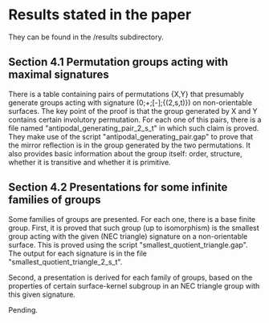 # Results stated in the paper

They can be found in the /results subdirectory.

## Section 4.1 Permutation groups acting with maximal signatures

There is a table containing pairs of permutations {X,Y} that presumably generate groups acting with signature (0;+;[-];{(2,s,t)}) on non-orientable surfaces. The key point of the proof is that the group generated by X and Y contains certain involutory permutation.
For each one of this pairs, there is a file named "antipodal_generating_pair_2_s_t" in which such claim is proved. They make use of the script "antipodal_generating_pair.gap" to prove that the mirror reflection is in the group generated by the two permutations. It also provides basic information about the group itself: order, structure, whether it is transitive and whether it is primitive.

## Section 4.2 Presentations for some infinite families of groups

Some families of groups are presented. For each one, there is a base finite group. First, it is proved that such group (up to isomorphism) is the smallest group acting with the given (NEC triangle) signature on a non-orientable surface. This is proved using the script "smallest_quotient_triangle.gap". The output for each signature is in the file "smallest_quotient_triangle_2_s_t".

Second, a presentation is derived for each family of groups, based on the properties of certain surface-kernel subgroup in an NEC triangle group with this given signature.

Pending.
